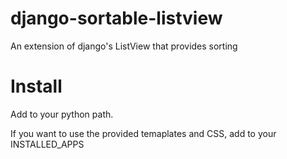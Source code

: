 django-sortable-listview
========================

An extension of django's ListView that provides sorting

Install
=======

Add to your python path.

If you want to use the provided temaplates and CSS, add to your INSTALLED_APPS

